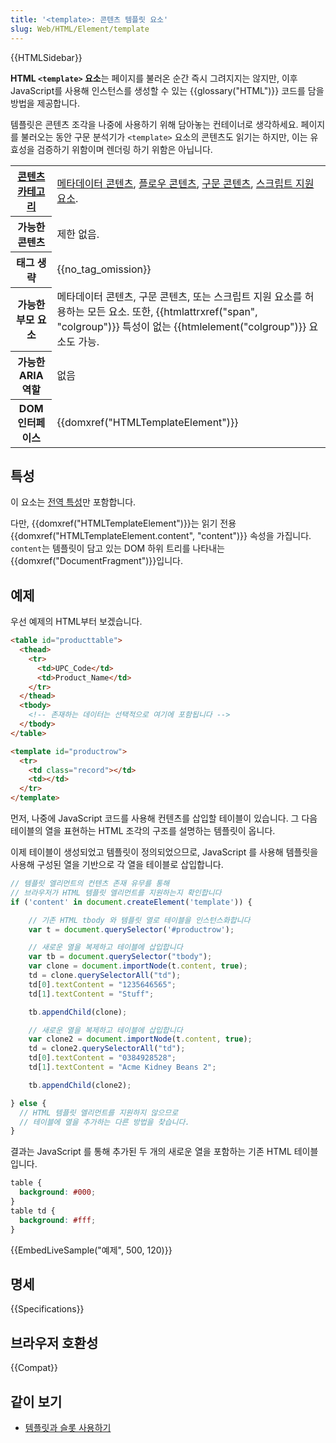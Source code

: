 ```yaml
---
title: '<template>: 콘텐츠 템플릿 요소'
slug: Web/HTML/Element/template
---
```


{{HTMLSidebar}}

**HTML `<template>` 요소**는 페이지를 불러온 순간 즉시 그려지지는 않지만, 이후 JavaScript를 사용해 인스턴스를 생성할 수 있는 {{glossary("HTML")}} 코드를 담을 방법을 제공합니다.

템플릿은 콘텐츠 조각을 나중에 사용하기 위해 담아놓는 컨테이너로 생각하세요. 페이지를 불러오는 동안 구문 분석기가 `<template>` 요소의 콘텐츠도 읽기는 하지만, 이는 유효성을 검증하기 위함이며 렌더링 하기 위함은 아닙니다.

<table class="properties">
  <tbody>
    <tr>
      <th scope="row">
        <a href="/ko/docs/Web/Guide/HTML/Content_categories">콘텐츠 카테고리</a>
      </th>
      <td>
        <a href="/ko/docs/Web/Guide/HTML/Content_categories#메타데이터_콘텐츠"
          >메타데이터 콘텐츠</a
        >,
        <a href="/ko/docs/Web/Guide/HTML/Content_categories#플로우_콘텐츠"
          >플로우 콘텐츠</a
        >,
        <a href="/ko/docs/Web/Guide/HTML/Content_categories#구문_콘텐츠"
          >구문 콘텐츠</a
        >,
        <a href="/ko/docs/Web/Guide/HTML/Content_categories#스크립트_지원_요소"
          >스크립트 지원 요소</a
        >.
      </td>
    </tr>
    <tr>
      <th scope="row">가능한 콘텐츠</th>
      <td>제한 없음.</td>
    </tr>
    <tr>
      <th scope="row">태그 생략</th>
      <td>{{no_tag_omission}}</td>
    </tr>
    <tr>
      <th scope="row">가능한 부모 요소</th>
      <td>
        메타데이터 콘텐츠, 구문 콘텐츠, 또는 스크립트 지원 요소를 허용하는 모든
        요소. 또한, {{htmlattrxref("span", "colgroup")}} 특성이 없는
        {{htmlelement("colgroup")}} 요소도 가능.
      </td>
    </tr>
    <tr>
      <th scope="row">가능한 ARIA 역할</th>
      <td>없음</td>
    </tr>
    <tr>
      <th scope="row">DOM 인터페이스</th>
      <td>{{domxref("HTMLTemplateElement")}}</td>
    </tr>
  </tbody>
</table>

## 특성

이 요소는 [전역 특성](/ko/docs/Web/HTML/Global_attributes)만 포함합니다.

다만, {{domxref("HTMLTemplateElement")}}는 읽기 전용 {{domxref("HTMLTemplateElement.content", "content")}} 속성을 가집니다. `content`는 템플릿이 담고 있는 DOM 하위 트리를 나타내는 {{domxref("DocumentFragment")}}입니다.

## 예제

우선 예제의 HTML부터 보겠습니다.

```html
<table id="producttable">
  <thead>
    <tr>
      <td>UPC_Code</td>
      <td>Product_Name</td>
    </tr>
  </thead>
  <tbody>
    <!-- 존재하는 데이터는 선택적으로 여기에 포함됩니다 -->
  </tbody>
</table>

<template id="productrow">
  <tr>
    <td class="record"></td>
    <td></td>
  </tr>
</template>
```

먼저, 나중에 JavaScript 코드를 사용해 컨텐츠를 삽입할 테이블이 있습니다. 그 다음 테이블의 열을 표현하는 HTML 조각의 구조를 설명하는 템플릿이 옵니다.

이제 테이블이 생성되었고 템플릿이 정의되었으므로, JavaScript 를 사용해 템플릿을 사용해 구성된 열을 기반으로 각 열을 테이블로 삽입합니다.

```js
// 템플릿 엘리먼트의 컨텐츠 존재 유무를 통해
// 브라우저가 HTML 템플릿 엘리먼트를 지원하는지 확인합니다
if ('content' in document.createElement('template')) {

    // 기존 HTML tbody 와 템플릿 열로 테이블을 인스턴스화합니다
    var t = document.querySelector('#productrow');

    // 새로운 열을 복제하고 테이블에 삽입합니다
    var tb = document.querySelector("tbody");
    var clone = document.importNode(t.content, true);
    td = clone.querySelectorAll("td");
    td[0].textContent = "1235646565";
    td[1].textContent = "Stuff";

    tb.appendChild(clone);

    // 새로운 열을 복제하고 테이블에 삽입합니다
    var clone2 = document.importNode(t.content, true);
    td = clone2.querySelectorAll("td");
    td[0].textContent = "0384928528";
    td[1].textContent = "Acme Kidney Beans 2";

    tb.appendChild(clone2);

} else {
  // HTML 템플릿 엘리먼트를 지원하지 않으므로
  // 테이블에 열을 추가하는 다른 방법을 찾습니다.
}
```

결과는 JavaScript 를 통해 추가된 두 개의 새로운 열을 포함하는 기존 HTML 테이블입니다.

```css hidden
table {
  background: #000;
}
table td {
  background: #fff;
}
```

{{EmbedLiveSample("예제", 500, 120)}}

## 명세

{{Specifications}}

## 브라우저 호환성

{{Compat}}

## 같이 보기

- [템플릿과 슬롯 사용하기](/ko/docs/Web/Web_Components/Using_templates_and_slots)
